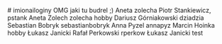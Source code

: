 
﻿# imionailoginy
OMG jaki tu budrel ;)
Aneta zolecha
Piotr Stankiewicz, pstank
Aneta Zolech zolecha hobby
Dariusz Górniakowski dziadzia
Sebastian Bobryk sebastianbobryk
Anna Pyzel annapyz
Marcin Hoinka  hobby
Łukasz Janicki
Rafał Perkowski rperkow
Łukasz Janicki
test



